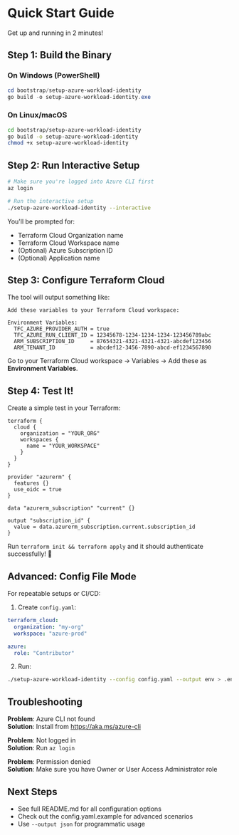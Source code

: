 # Quick Start Guide

Get up and running in 2 minutes!

## Step 1: Build the Binary

### On Windows (PowerShell)
```powershell
cd bootstrap/setup-azure-workload-identity
go build -o setup-azure-workload-identity.exe
```

### On Linux/macOS
```bash
cd bootstrap/setup-azure-workload-identity
go build -o setup-azure-workload-identity
chmod +x setup-azure-workload-identity
```

## Step 2: Run Interactive Setup

```bash
# Make sure you're logged into Azure CLI first
az login

# Run the interactive setup
./setup-azure-workload-identity --interactive
```

You'll be prompted for:
- Terraform Cloud Organization name
- Terraform Cloud Workspace name
- (Optional) Azure Subscription ID
- (Optional) Application name

## Step 3: Configure Terraform Cloud

The tool will output something like:

```
Add these variables to your Terraform Cloud workspace:

Environment Variables:
  TFC_AZURE_PROVIDER_AUTH = true
  TFC_AZURE_RUN_CLIENT_ID = 12345678-1234-1234-1234-123456789abc
  ARM_SUBSCRIPTION_ID     = 87654321-4321-4321-4321-abcdef123456
  ARM_TENANT_ID           = abcdef12-3456-7890-abcd-ef1234567890
```

Go to your Terraform Cloud workspace → Variables → Add these as **Environment Variables**.

## Step 4: Test It!

Create a simple test in your Terraform:

```hcl
terraform {
  cloud {
    organization = "YOUR_ORG"
    workspaces {
      name = "YOUR_WORKSPACE"
    }
  }
}

provider "azurerm" {
  features {}
  use_oidc = true
}

data "azurerm_subscription" "current" {}

output "subscription_id" {
  value = data.azurerm_subscription.current.subscription_id
}
```

Run `terraform init && terraform apply` and it should authenticate successfully! 🎉

## Advanced: Config File Mode

For repeatable setups or CI/CD:

1. Create `config.yaml`:
```yaml
terraform_cloud:
  organization: "my-org"
  workspace: "azure-prod"

azure:
  role: "Contributor"
```

2. Run:
```bash
./setup-azure-workload-identity --config config.yaml --output env > .env
```

## Troubleshooting

**Problem**: Azure CLI not found  
**Solution**: Install from https://aka.ms/azure-cli

**Problem**: Not logged in  
**Solution**: Run `az login`

**Problem**: Permission denied  
**Solution**: Make sure you have Owner or User Access Administrator role

## Next Steps

- See full README.md for all configuration options
- Check out the config.yaml.example for advanced scenarios
- Use `--output json` for programmatic usage
